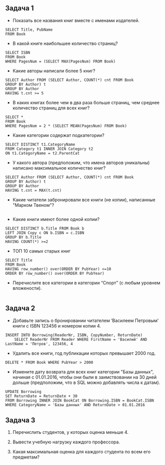 ## Задача 1 

* Показать все названия книг вместе с именами издателей.  
```
SELECT Title, PubName
FROM Book
```
* В какой книге наибольшее количество страниц?  
```
SELECT ISBN  
FROM Book  
WHERE PagesNum = (SELECT MAX(PagesNum) FROM Book)
```
* Какие авторы написали более 5 книг?  
```
SELECT Author FROM (SELECT Author, COUNT(*) cnt FROM Book
GROUP BY Author) t
GROUP BY Author
HAVING t.cnt >= 5
```
* В каких книгах более чем в два раза больше страниц, чем среднее количество страниц для всех книг?  
```
SELECT * 
FROM Book  
WHERE PagesNum = 2 * (SELECT MEAN(PagesNum) FROM Book)  
```

* Какие категории содержат подкатегории?  
```
SELECT DISTINCT t1.CategoryName 
FROM Category t1 INNER JOIN Category t2
ON t1.CategoryName = t2.ParentCat

```
* У какого автора (предположим, что имена авторов уникальны) написано максимальное количество книг?  
```
SELECT Author FROM (SELECT Author, COUNT(*) cnt FROM Book
GROUP BY Author) t
GROUP BY Author
HAVING t.cnt = MAX(t.cnt)
```
* Какие читатели забронировали все книги (не копии), написанные "Марком Твеном"?
```
```

* Какие книги имеют более одной копии?
```
SELECT DISTINCT b.Title FROM Book b
LEFT JOIN Copy c ON b.ISBN = c.ISBN
GROUP BY b.Title
HAVING COUNT(*) >=2
```
* ТОП 10 самых старых книг  
```
SELECT Title
FROM Book
HAVING row_number() over(ORDER BY PubYear) <=10
ORDER BY row_number() over(ORDER BY PubYear)
```

* Перечислите все категории в категории “Спорт” (с любым уровнем вложености).
```
```

## Задача 2  

* Добавьте запись о бронировании читателем ‘Василеем Петровым’ книги с ISBN 123456 и номером копии 4. 
```
INSERT INTO Borrowing(ReaderNr, ISBN, CopyNumber, ReturnDate)
	SELECT ReaderNr FROM Reader WHERE FirstName = 'Василий' AND LastName = 'Петров', 123456, 4
```

* Удалить все книги, год публикации которых превышает 2000 год.  
```
DELETE * FROM Book WHERE PubYear > 2000
```

* Измените дату возврата для всех книг категории "Базы данных", начиная с 01.01.2016, чтобы они были в заимствовании на 30 дней дольше (предположим, что в SQL можно добавлять числа к датам).  
```
UPDATE Borrowing
SET ReturnDate = ReturnDate + 30
FROM Borrowing INNER JOIN BookCat ON Borrowing.ISBN = BookCat.ISBN
WHERE CategoryName = 'Базы данных' AND ReturnDate > 01.01.2016
```

## Задача 3  

1. Перечислить студентов, у которых оценка меньше 4.  

2. Вывести учебную нагрузку каждого профессора.  

3. Какая максимальная оценка для каждого студента по всем его предметам?

